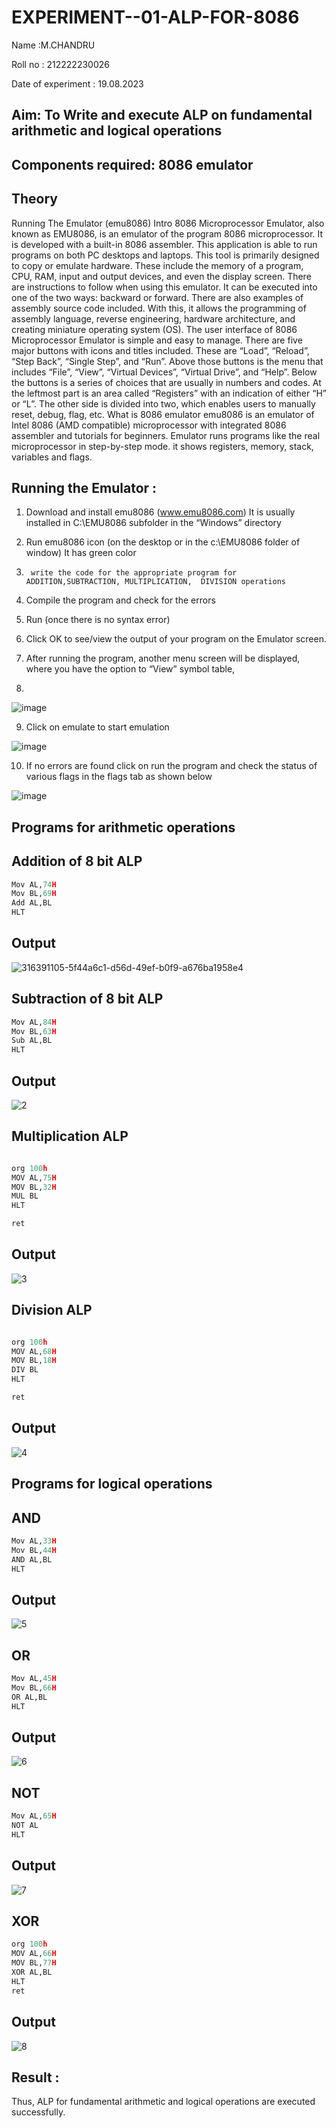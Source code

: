 # EXPERIMENT--01-ALP-FOR-8086

Name :M.CHANDRU

Roll no : 212222230026

Date of experiment : 19.08.2023

## Aim: To Write and execute ALP on fundamental arithmetic and logical operations
## Components required: 8086  emulator 
## Theory 
Running The Emulator (emu8086) Intro 8086 Microprocessor Emulator, also known as EMU8086, is an emulator of the program 8086 microprocessor. It is developed with a built-in 8086 assembler. This application is able to run programs on both PC desktops and laptops. This tool is primarily designed to copy or emulate hardware. These include the memory of a program, CPU, RAM, input and output devices, and even the display screen. There are instructions to follow when using this emulator. It can be executed into one of the two ways: backward or forward. There are also examples of assembly source code included. With this, it allows the programming of assembly language, reverse engineering, hardware architecture, and creating miniature operating system (OS). The user interface of 8086 Microprocessor Emulator is simple and easy to manage. There are five major buttons with icons and titles included. These are “Load”, “Reload”, “Step Back”, “Single Step”, and “Run”. Above those buttons is the menu that includes “File”, “View”, “Virtual Devices”, “Virtual Drive”, and “Help”. Below the buttons is a series of choices that are usually in numbers and codes. At the leftmost part is an area called “Registers” with an indication of either “H” or “L”. The other side is divided into two, which enables users to manually reset, debug, flag, etc. What is 8086 emulator emu8086 is an emulator of Intel 8086 (AMD compatible) microprocessor with integrated 8086 assembler and tutorials for beginners. Emulator runs programs like the real microprocessor in step-by-step mode. it shows registers, memory, stack, variables and flags.


 ## Running the Emulator :
1.	Download and install emu8086 (www.emu8086.com) It is usually installed in C:\EMU8086 subfolder in the “Windows” directory
2.	  Run  emu8086 icon (on the desktop or in the c:\EMU8086 folder of window) It has green color 
 
 
3.		write the code for the appropriate program for ADDITION,SUBTRACTION, MULTIPLICATION,  DIVISION operations 

4.	 Compile the program and check for the errors 
5.	Run (once there is no syntax error) 

6.	Click OK to see/view the output of your program on the Emulator screen. 


7.	After running the program, another menu screen will be displayed, where you have the option to “View” symbol table,
8.	 


![image](https://user-images.githubusercontent.com/36288975/189273263-d65baae9-4b8f-4723-afb3-c0ffa4052b04.png)



9.	Click on emulate to start emulation 


![image](https://user-images.githubusercontent.com/36288975/189273273-9bb36ec1-e2e8-4892-8d35-37707332bfdc.png)


10.	If no errors are found click on run the program and check the status of various flags in the flags tab as shown below 


![image](https://user-images.githubusercontent.com/36288975/189273277-113a2a33-4a40-4ff8-95a5-ecd3a1f504fe.png)


## Programs for arithmetic  operations

## Addition of 8 bit ALP  
```python
Mov AL,74H
Mov BL,69H
Add AL,BL
HLT
```
## Output  
 
![316391105-5f44a6c1-d56d-49ef-b0f9-a676ba1958e4](https://github.com/user-attachments/assets/1edc8c29-97eb-4993-8a17-5f2d57806739)

## Subtraction of 8 bit ALP
```python
Mov AL,84H
Mov BL,63H
Sub AL,BL
HLT
```
## Output

![2](https://github.com/user-attachments/assets/67dfb63a-9240-44d5-a3c3-508f2d323882)

## Multiplication ALP
```python

org 100h
MOV AL,75H
MOV BL,32H
MUL BL
HLT

ret
```
 ## Output  

![3](https://github.com/user-attachments/assets/8dbd1ca2-fb6f-4853-8ce0-3facdac515f4)

## Division ALP
```python

org 100h
MOV AL,68H
MOV BL,18H
DIV BL
HLT

ret
```
## Output  

![4](https://github.com/user-attachments/assets/cd26527a-0dcb-4964-bae9-cd3cec45a637)

## Programs for logical  operations

## AND
```python
Mov AL,33H
Mov BL,44H
AND AL,BL
HLT
```
## Output 

![5](https://github.com/user-attachments/assets/29af7b48-5241-43dc-965d-c57c751ac495)

## OR
```python
Mov AL,45H
Mov BL,66H
OR AL,BL
HLT
```
## Output

![6](https://github.com/user-attachments/assets/cc584bd3-2436-4d10-953c-d23bd67bb500)

## NOT
```python
Mov AL,65H
NOT AL
HLT

```
## Output

![7](https://github.com/user-attachments/assets/7645cbf4-d216-4035-876a-381ff4f2ece8)

## XOR
```python
org 100h
MOV AL,66H
MOV BL,77H
XOR AL,BL
HLT
ret
```
## Output

![8](https://github.com/user-attachments/assets/ab23087e-23e3-4677-9e0e-893e553e94c7)

## Result :

Thus, ALP for fundamental arithmetic and logical operations are executed successfully.
 
